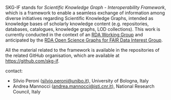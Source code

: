 SKG-IF stands for *Scientific Knowledge Graph - Interoperability Framework*, which is a framework to enable a seamless exchange of information among diverse initiatives regarding Scientific Knowledge Graphs, intended as knowledge bases of scholarly knowledge content (e.g. repositories, databases, catalogues, knowledge graphs, LOD collections). This work is currently conducted in the context of an [RDA Working Group](https://www.rd-alliance.org/groups/scientific-knowledge-graphs-interoperability-framework-skg-if-wg/) and anticipated by the [RDA Open Science Graphs for FAIR Data Interest Group](https://www.rd-alliance.org/groups/open-science-graphs-fair-data-ig/).

All the material related to the framework is available in the repositories of the related GitHub organisation, which are available at https://github.com/skg-if.

contact:
* Silvio Peroni (silvio.peroni@unibo.it), University of Bologna, Italy
* Andrea Mannocci (andrea.mannocci@isti.cnr.it), National Research Council, Italy
